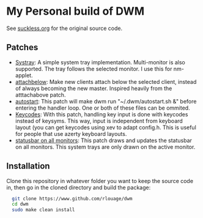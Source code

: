 # My Personal build of DWM
See [suckless.org](https://dwm.suckless.org "dwm.suckless.org") for the original source code.


## Patches
- [Systray](https://dwm.suckless.org/patches/systray/ "systray"): A simple system tray implementation. Multi-monitor is also supported. The tray follows the selected monitor. I use this for nm-applet.
- [attachbelow](https://dwm.suckless.org/patches/attachbelow/ "attachbelow"): Make new clients attach below the selected client, instead of always becoming the new master. Inspired heavily from the atttachabove patch.
- [autostart](https://dwm.suckless.org/patches/autostart/ "autostart"): This patch will make dwm run "~/.dwm/autostart.sh &" before entering the handler loop. One or both of these files can be ommited.
- [Keycodes](https://dwm.suckless.org/patches/keycodes/ "keycodes"): With this patch, handling key input is done with keycodes instead of keysyms. This way, input is independent from keyboard layout (you can get keycodes using xev to adapt config.h. This is useful for people that use azerty keyboard layouts.
- [statusbar on all monitors](https://dwm.suckless.org/patches/statusallmons/ "statusbar on all monitors"): This patch draws and updates the statusbar on all monitors. This system trays are only drawn on the active monitor.

## Installation
Clone this repository in whatever folder you want to keep the source code in, then go in the cloned directory and build the package:

```bash
  git clone https://www.github.com/rlouage/dwm
  cd dwm
  sudo make clean install
```
